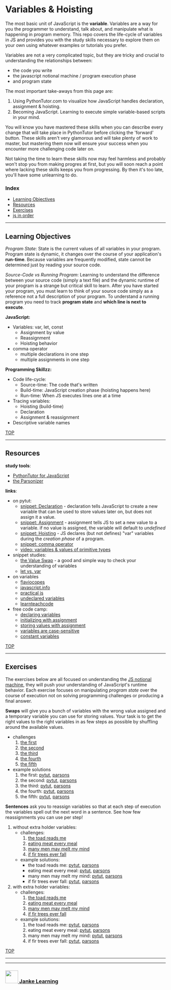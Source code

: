 # Variables & Hoisting

The most basic unit of JavaScript is the __variable__. Variables are a way for you the programmer to understand, talk about, and manipulate what is happening in program memory.   This repo covers the life-cycle of variables in JS and provides you with the study skills necessary to explore them on your own using whatever examples or tutorials you prefer. 

Variables are not a very complicated topic, but they are tricky and crucial to understanding the relationships between:
  * the code you write
  * the javascript notional machine / program execution phase
  * and program state

The most important take-aways from this page are:
1. Using PythonTutor.com to visualize how JavaScript handles declaration, assignment & hoisting.
3. Becoming JavaScript. Learning to execute simple variable-based scripts in your mind.

You will know you have mastered these skills when you can describe every change that will take place in PythonTutor before clicking the 'forward' button.  These skills aren't very glamorous and will take plenty of work to master, but mastering them now will ensure your success when you encounter more challenging code later on. 

Not taking the time to learn these skills now may feel harmless and probably won't stop you from making progres at first, but you will soon reach a point where lacking these skills keeps you from progressing.  By then it's too late, you'll have some unlearning to do. 


### Index
* [Learning Objectives](#learning-objectives)
* [Resources](#resources)
* [Exercises](#exercises)
* [js in order](https://github.com/janke-learning/js-in-order)

---

## Learning Objectives

_Program State_: State is the current values of all variables in your program.  Program state is dynamic, it changes over the course of your application's __run-time__. Because variables are frequently modified, state cannot be determined just by reading your source code.  

_Source-Code vs Running Program_: Learning to understand the difference between your source code (simply a text file) and the dynamic runtime of your program is a strange but critical skill to learn.  After you have started your program, you must learn to think of your source code simply as a reference not a full description of your program.  To understand a running program you need to track __program state__ and __which line is next to execute__.



__JavaScript:__
* Variables: var, let, const
  * Assignment by value
  * Reassignment
  * Hoisting behavior
* comma operator 
  * multiple declarations in one step
  * multiple assignments in one step

__Programming Skillzz:__
* Code life-cycle:
  * Source-time: The code that's written
  * Build-time: JavaScript creation phase (hoisting happens here)
  * Run-time: When JS executes lines one at a time
* Tracing variables:
  * Hoisting (build-time)
  * Declaration
  * Assignment & reassignment
* Descriptive variable names




[TOP](#variables-&-hoisting)


---

## Resources


__study tools__:
* [PythonTutor for JavaScript](http://pythontutor.com/javascript.html#)
* [the Parsonizer](https://janke-learning.github.io/parsonizer/)

__links__:
* on pytut: 
    * [snippet: Declaration](https://goo.gl/dGfhNj) - declaration tells JavaScript to create a new variable that can be used to store values later on, but does not assign it a value. 
    * [snippet: Assignment](https://goo.gl/14s6vU) - assignment tells JS to set a new value to a variable. if no value is assigned, the variable will default to _undefined_
    * [snippet: Hoisting](https://goo.gl/Ruc4gB) - JS declares (but not defines) "var" variables during the _creation phase_ of a program.
    * [snippet: comma operator](https://goo.gl/ZtxPzU)
    * [video: variables & values of primitive types](https://www.youtube.com/watch?v=pHt_tKYUgbo&index=2&list=PLzV58Zm8FuBJFfQN5il3ujx6FDAY8Ds3u)
* snippet studies:
    * [the Value Swap](https://github.com/janke-learning/value-swap) - a good and simple way to check your understanding of variables
    * [let vs. var](https://github.com/janke-learning/hoisting-variables)
* on variables
    * [flaviocopes](https://flaviocopes.com/javascript-variables/)
    * [javascript.info](http://javascript.info/variables) 
    * [practical js](https://shawnr.gitbooks.io/practical-introduction-to-javascript/content/basic-syntax/45-variables.html)
    * [undeclared variables](https://github.com/janke-learning/undeclared-variables)
    * [learnteachcode](https://github.com/LearnTeachCode/intro-javascript-class/blob/july-aug-2018/week-1/1-8-memory-variables.md)
* free code camp:
    * [declaring variables](https://learn.freecodecamp.org/javascript-algorithms-and-data-structures/basic-javascript/declare-javascript-variables/)
    * [initializing with assignment](https://learn.freecodecamp.org/javascript-algorithms-and-data-structures/basic-javascript/initializing-variables-with-the-assignment-operator/)
    * [storing values with assignment](https://learn.freecodecamp.org/javascript-algorithms-and-data-structures/basic-javascript/storing-values-with-the-assignment-operator/)
    * [variables are case-sensitive](https://learn.freecodecamp.org/javascript-algorithms-and-data-structures/basic-javascript/understanding-case-sensitivity-in-variables/)
    * [constant variables](https://learn.freecodecamp.org/javascript-algorithms-and-data-structures/es6/declare-a-read-only-variable-with-the-const-keyword/)
    


[TOP](#variables-&-hoisting)

---

## Exercises

The exercises below are all focused on understanding the [JS notional machine](https://github.com/janke-learning/js-notional-machine), they will push your understanding of JavaScript's runtime behavior.  Each exercise focuses on manipulating _program state_ over the course of execution not on solving programming challenges or producing a final answer.  

__Swaps__ will give you a bunch of variables with the wrong value assigned and a temporary variable you can use for storing values.  Your task is to get the right values to the right variables in as few steps as possible by shuffling around the available values.
* challenges
    1. [the first](https://goo.gl/k9jdZy)
    1. [the second](https://goo.gl/KvayUU)
    1. [the third](https://goo.gl/WXXtV7)
    1. [the fourth](https://goo.gl/nTA1DG)
    1. [the fifth](https://goo.gl/gDaKNi)
* example solutions
    1. the first: [pytut](https://goo.gl/mk9xd3), [parsons](https://janke-learning.github.io/parsonizer/?challenge=108-101-116-32-97-32-61-32-34-98-34-44-32-98-32-61-32-34-97-34-59-10-108-101-116-32-95-32-61-32-39-32-39-59-10-10-95-32-61-32-98-59-10-98-32-61-32-97-59-10-97-32-61-32-95-59)
    1. the second: [pytut](https://goo.gl/BWKuGm), [parsons](https://janke-learning.github.io/parsonizer/?challenge=108-101-116-32-97-32-61-32-34-99-34-44-32-98-32-61-32-34-97-34-44-32-99-32-61-32-34-98-34-59-10-108-101-116-32-95-32-61-32-39-32-39-59-10-10-95-32-61-32-99-59-10-99-32-61-32-97-59-10-97-32-61-32-98-59-10-98-32-61-32-95-59-10)
    1. the third: [pytut](https://goo.gl/jeBHWU), [parsons](https://janke-learning.github.io/parsonizer/?challenge=108-101-116-32-97-32-61-32-34-100-34-44-32-98-32-61-32-34-97-34-44-32-99-32-61-32-34-98-34-44-32-100-32-61-32-34-99-34-59-10-108-101-116-32-95-32-61-32-39-32-39-59-10-10-95-32-61-32-97-59-10-97-32-61-32-98-59-10-98-32-61-32-99-59-10-99-32-61-32-100-59-10-100-32-61-32-95-59-10)
    1. the fourth: [pytut](https://goo.gl/C8t81i), [parsons](https://janke-learning.github.io/parsonizer/?challenge=108-101-116-32-97-32-61-32-34-122-34-44-32-98-32-61-32-34-121-34-44-32-99-32-61-32-34-120-34-44-32-100-32-61-32-34-119-34-59-10-108-101-116-32-95-32-61-32-39-32-39-59-10-10-95-32-61-32-97-59-10-97-32-61-32-100-59-10-100-32-61-32-95-59-10-95-32-61-32-98-59-10-98-32-61-32-99-59-10-99-32-61-32-95-59-10)
    1. the fifth: [pytut](https://goo.gl/KokxwL), [parsons](https://janke-learning.github.io/parsonizer/?challenge=108-101-116-32-97-32-61-32-34-122-34-44-32-98-32-61-32-34-121-34-44-32-99-32-61-32-34-120-34-44-32-100-32-61-32-34-119-34-44-32-101-32-61-32-34-118-34-59-10-108-101-116-32-95-32-61-32-39-32-39-59-10-10-95-32-61-32-97-59-10-97-32-61-32-101-59-10-101-32-61-32-95-59-10-95-32-61-32-98-59-10-98-32-61-32-100-59-10-100-32-61-32-95-59-10)


__Sentences__ ask you to reassign variables so that at each step of execution the variables spell out the next word in a sentence.  See how few reassignments you can use per step!
1. without extra holder variables:
    * challenges: 
        1. [the toad reads me](https://goo.gl/imKwgj) 
        1. [eating meat every meal](https://goo.gl/cwZijk)
        1. [many men may melt my mind](https://goo.gl/16C62t)
        1. [if fir trees ever fall](https://goo.gl/8y5Lh2)
    * example solutions: 
        * the toad reads me: [pytut](https://goo.gl/pmpkJZ), [parsons](https://janke-learning.github.io/parsonizer/?challenge=47-47-32-116-104-101-32-116-111-97-100-32-114-101-97-100-115-32-109-101-10-108-101-116-32-95-49-32-61-32-34-32-34-44-32-95-50-32-61-32-34-32-34-44-32-95-51-32-61-32-34-32-34-44-32-95-52-32-61-32-34-32-34-44-32-95-53-32-61-32-34-32-34-59-10-47-47-32-116-104-101-10-95-49-32-61-32-34-116-34-44-32-95-50-32-61-32-34-104-34-44-32-95-51-32-61-32-34-101-34-59-10-47-47-32-116-111-97-100-10-95-50-32-61-32-34-111-34-44-32-95-51-32-61-32-34-97-34-44-32-95-52-32-61-32-34-100-34-59-10-47-47-32-114-101-97-100-115-10-95-49-32-61-32-34-114-34-44-32-95-50-32-61-32-34-101-34-44-32-95-53-32-61-32-34-115-34-59-10-47-47-32-109-101-10-95-49-32-61-32-34-109-34-44-32-95-51-32-61-32-34-32-34-44-32-95-52-32-61-32-34-32-34-44-32-95-53-32-61-32-34-32-34-59)
        * eating meat every meal: [pytut](https://goo.gl/bDVjKL), [parsons](https://janke-learning.github.io/parsonizer/?challenge=47-47-32-101-97-116-105-110-103-32-109-101-97-116-32-101-118-101-114-121-32-109-101-97-108-10-108-101-116-32-95-49-32-61-32-39-32-39-44-32-95-50-32-61-32-39-32-39-44-32-95-51-32-61-32-39-32-39-44-32-95-52-32-61-32-39-32-39-44-32-95-53-32-61-32-39-32-39-44-32-95-54-61-32-39-32-39-59-10-47-47-32-101-97-116-105-110-103-10-95-49-32-61-32-34-101-34-44-32-95-50-32-61-32-34-97-34-44-32-95-51-32-61-32-34-116-34-44-32-95-52-32-61-32-34-105-34-44-32-95-53-32-61-32-34-110-34-44-32-95-54-61-32-34-103-34-59-10-47-47-32-109-101-97-116-10-95-52-32-61-32-95-51-44-32-95-51-32-61-32-95-50-44-32-95-50-32-61-32-95-49-44-32-95-49-32-61-32-34-109-34-44-32-95-53-32-61-32-34-32-34-44-32-95-54-32-61-32-34-32-34-59-10-47-47-32-101-118-101-114-121-10-95-49-32-61-32-95-50-44-32-95-51-32-61-32-95-50-44-32-95-50-32-61-32-34-118-34-44-32-95-52-32-61-32-34-114-34-44-32-95-53-32-61-32-34-121-34-59-10-47-47-32-109-101-97-108-10-95-49-32-61-32-34-109-34-44-32-95-50-32-61-32-95-51-44-32-95-51-32-61-32-34-97-34-44-32-95-52-32-61-32-34-108-34-44-32-95-53-32-61-32-34-32-34-59)
        * many men may melt my mind: [pytut](https://goo.gl/Gh8mCu), [parsons](https://janke-learning.github.io/parsonizer/?challenge=47-47-32-109-97-110-121-32-109-101-110-32-109-97-121-32-109-101-108-116-32-109-121-32-109-105-110-100-10-10-108-101-116-32-95-49-32-61-32-39-32-39-44-32-95-50-32-61-32-39-32-39-44-32-95-51-32-61-32-39-32-39-44-32-95-52-32-61-32-39-32-39-59-10-10-47-47-32-109-97-110-121-10-95-49-32-61-32-39-109-39-44-32-95-50-32-61-32-39-97-39-44-32-95-51-32-61-32-39-110-39-44-32-95-52-32-61-32-39-121-39-59-10-47-47-32-109-101-110-10-95-50-32-61-32-39-101-39-44-32-95-52-32-61-32-39-32-39-59-10-47-47-32-109-97-121-10-95-50-32-61-32-39-97-39-44-32-95-51-32-61-32-39-121-39-59-10-47-47-32-109-101-108-116-10-95-50-32-61-32-39-101-39-44-32-95-51-32-61-32-39-108-39-44-32-95-52-32-61-32-39-116-39-59-10-47-47-32-109-121-10-95-50-32-61-32-39-121-39-44-32-95-51-32-61-32-39-32-39-44-32-95-52-32-61-32-39-32-39-59-10-47-47-32-109-105-110-100-10-95-50-32-61-32-39-105-39-44-32-95-51-32-61-32-39-110-39-44-32-95-52-32-61-32-39-100-39-59)
        * if fir trees ever fall: [pytut](https://goo.gl/tdJQwW), [parsons](https://janke-learning.github.io/parsonizer/?challenge=47-47-32-105-102-32-102-105-114-32-116-114-101-101-115-32-101-118-101-114-32-102-97-108-108-10-10-108-101-116-32-95-49-32-61-32-39-32-39-44-32-95-50-32-61-32-39-32-39-44-32-95-51-32-61-32-39-32-39-44-32-95-52-32-61-32-39-32-39-44-32-95-53-32-61-32-39-32-39-59-10-10-47-47-32-105-102-10-95-49-32-61-32-39-105-39-44-32-95-50-32-61-32-39-102-39-59-10-47-47-32-102-105-114-10-95-49-32-61-32-95-50-44-32-95-50-32-61-32-39-105-39-44-32-95-51-32-61-32-39-114-39-59-10-47-47-32-116-114-101-101-115-10-95-49-32-61-32-39-116-39-44-32-95-50-32-61-32-95-51-44-32-95-51-32-61-32-39-101-39-44-32-95-52-32-61-32-95-51-44-32-95-53-32-61-32-39-115-39-59-10-47-47-32-101-118-101-114-10-95-49-32-61-32-95-51-44-32-95-50-32-61-32-39-118-39-44-32-95-52-32-61-32-39-114-39-44-32-95-53-32-61-32-39-114-39-59-10-47-47-32-102-97-108-108-10-95-49-32-61-32-39-102-39-44-32-95-50-32-61-32-39-97-39-44-32-95-51-32-61-32-39-108-39-44-32-95-52-32-61-32-95-51-44-32-95-53-32-61-32-39-32-39-59)
2. with extra holder variables:
    * challenges: 
        1. [the toad reads me](https://goo.gl/4eqhLb)
        1. [eating meat every meal](https://goo.gl/F9Njwp)
        1. [many men may melt my mind](https://goo.gl/16C62t)
        1. [if fir trees ever fall](https://goo.gl/BCC6pz)
    * example solutions: 
        1. the toad reads me: [pytut](https://goo.gl/WrWMid), [parsons](https://janke-learning.github.io/parsonizer/?challenge=47-47-32-116-104-101-32-116-111-97-100-32-114-101-97-100-115-32-109-101-10-10-108-101-116-32-95-49-32-61-32-34-32-34-44-32-95-50-32-61-32-34-32-34-44-32-95-51-32-61-32-34-32-34-44-32-95-52-32-61-32-34-32-34-44-32-95-53-32-61-32-34-32-34-59-10-108-101-116-32-120-32-61-32-39-32-39-44-32-121-32-61-32-39-32-39-59-10-10-47-47-32-116-104-101-10-95-49-32-61-32-34-116-34-44-32-95-50-32-61-32-34-104-34-44-32-95-51-32-61-32-34-101-34-59-10-47-47-32-116-111-97-100-10-120-32-61-32-95-51-59-10-95-50-32-61-32-34-111-34-44-32-95-51-32-61-32-34-97-34-44-32-95-52-32-61-32-34-100-34-59-10-47-47-32-114-101-97-100-115-10-95-49-32-61-32-34-114-34-44-32-95-50-32-61-32-120-44-32-95-53-32-61-32-34-115-34-59-10-47-47-32-109-101-10-95-49-32-61-32-34-109-34-44-32-95-51-32-61-32-34-32-34-44-32-95-52-32-61-32-34-32-34-44-32-95-53-32-61-32-34-32-34-59)
        1. eating meat every meal: [pytut](https://goo.gl/ioTN8v), [parsons](https://janke-learning.github.io/parsonizer/?challenge=47-47-32-101-97-116-105-110-103-32-109-101-97-116-32-101-118-101-114-121-32-109-101-97-108-10-10-108-101-116-32-95-49-32-61-32-39-32-39-44-32-95-50-32-61-32-39-32-39-44-32-95-51-32-61-32-39-32-39-44-32-95-52-32-61-32-39-32-39-44-32-95-53-32-61-32-39-32-39-44-32-95-54-61-32-39-32-39-59-10-108-101-116-32-120-32-61-32-39-32-39-44-32-121-32-61-32-39-32-39-59-10-10-47-47-32-101-97-116-105-110-103-10-95-49-32-61-32-34-101-34-44-32-95-50-32-61-32-34-97-34-44-32-95-51-32-61-32-34-116-34-44-32-95-52-32-61-32-34-105-34-44-32-95-53-32-61-32-34-110-34-44-32-95-54-61-32-34-103-34-59-10-47-47-32-109-101-97-116-10-120-32-61-32-95-50-59-10-95-52-32-61-32-95-51-44-32-95-51-32-61-32-95-50-44-32-95-50-32-61-32-95-49-44-32-95-49-32-61-32-34-109-34-44-32-95-53-32-61-32-34-32-34-44-32-95-54-32-61-32-34-32-34-59-10-47-47-32-101-118-101-114-121-10-121-32-61-32-95-49-59-10-95-49-32-61-32-95-50-44-32-95-51-32-61-32-95-50-44-32-95-50-32-61-32-34-118-34-44-32-95-52-32-61-32-34-114-34-44-32-95-53-32-61-32-34-121-34-59-10-47-47-32-109-101-97-108-10-95-49-32-61-32-121-44-32-95-50-32-61-32-95-51-44-32-95-51-32-61-32-120-44-32-95-52-32-61-32-34-108-34-44-32-95-53-32-61-32-34-32-34-59)
        1. many men may melt my mind: [pytut](https://goo.gl/Q8LtiR), [parsons](https://janke-learning.github.io/parsonizer/?challenge=47-47-32-109-97-110-121-32-109-101-110-32-109-97-121-32-109-101-108-116-32-109-121-32-109-105-110-100-10-10-108-101-116-32-95-49-32-61-32-39-32-39-44-32-95-50-32-61-32-39-32-39-44-32-95-51-32-61-32-39-32-39-44-32-95-52-32-61-32-39-32-39-59-10-108-101-116-32-120-32-61-32-39-32-39-44-32-121-32-61-32-39-32-39-59-10-10-47-47-32-109-97-110-121-10-95-49-32-61-32-39-109-39-44-32-32-95-50-32-61-32-39-97-39-44-32-95-51-32-61-32-39-110-39-44-32-95-52-32-61-32-39-121-39-59-10-47-47-32-109-101-110-10-120-32-61-32-95-50-44-32-121-32-61-32-95-52-59-10-95-50-32-61-32-39-101-39-44-32-95-52-32-61-32-39-32-39-59-10-47-47-32-109-97-121-10-95-51-32-61-32-121-44-32-121-32-61-32-95-50-44-32-95-50-32-61-32-120-59-10-47-47-32-109-101-108-116-10-120-32-61-32-95-51-59-10-95-50-32-61-32-121-44-32-95-51-32-61-32-39-108-39-44-32-95-52-32-61-32-39-116-39-59-10-47-47-32-109-121-10-95-50-32-61-32-120-44-32-95-51-32-61-32-39-32-39-44-32-95-52-32-61-32-39-32-39-59-10-47-47-32-109-105-110-100-10-95-50-32-61-32-39-105-39-44-32-95-51-32-61-32-39-110-39-44-32-95-52-32-61-32-39-100-39-59)
        1. if fir trees ever fall: [pytut](https://goo.gl/SpjB6t), [parsons](https://janke-learning.github.io/parsonizer/?challenge=47-47-32-105-102-32-102-105-114-32-116-114-101-101-115-32-101-118-101-114-32-102-97-108-108-10-10-108-101-116-32-95-49-32-61-32-39-32-39-44-32-95-50-32-61-32-39-32-39-44-32-95-51-32-61-32-39-32-39-44-32-95-52-32-61-32-39-32-39-44-32-95-53-32-61-32-39-32-39-59-10-108-101-116-32-120-32-61-32-39-32-39-44-32-121-32-61-32-39-32-39-59-32-47-47-32-116-111-32-115-97-118-101-32-101-120-116-114-97-32-118-97-108-117-101-115-32-102-111-114-32-108-97-116-101-114-10-10-47-47-32-105-102-10-95-49-32-61-32-39-105-39-44-32-95-50-32-61-32-39-102-39-59-10-47-47-32-102-105-114-10-120-32-61-32-95-50-59-10-95-50-32-61-32-95-49-44-32-95-49-32-61-32-120-44-32-95-51-32-61-32-39-114-39-59-10-47-47-32-116-114-101-101-115-10-95-49-32-61-32-39-116-39-44-32-95-50-32-61-32-95-51-44-32-95-51-32-61-32-39-101-39-44-32-95-52-32-61-32-95-51-44-32-95-53-32-61-32-39-115-39-59-10-47-47-32-101-118-101-114-10-121-32-61-32-95-50-59-10-95-49-32-61-32-95-51-44-32-95-50-32-61-32-39-118-39-44-32-95-52-32-61-32-121-44-32-95-53-32-61-32-39-32-39-59-10-47-47-32-102-97-108-108-10-95-49-32-61-32-120-44-32-95-50-32-61-32-39-97-39-44-32-95-51-32-61-32-39-108-39-44-32-95-52-32-61-32-95-51-44-32-95-53-32-61-32-39-32-39-59)

[TOP](#variables-&-hoisting)

___
___
### <a href="http://janke-learning.org" target="_blank"><img src="https://user-images.githubusercontent.com/18554853/50098409-22575780-021c-11e9-99e1-962787adaded.png" width="40" height="40"></img> Janke Learning</a>
